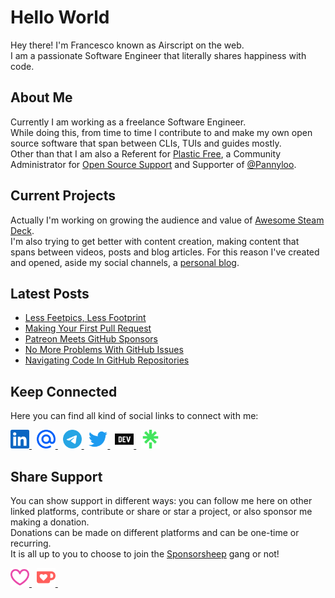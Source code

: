 # Hello World
Hey there! I'm Francesco known as Airscript on the web.  
I am a passionate Software Engineer that literally shares happiness with code.

## About Me
Currently I am working as a freelance Software Engineer.  
While doing this, from time to time I contribute to and make my own open source software that span between CLIs, TUIs and guides mostly.  
Other than that I am also a Referent for [Plastic Free](https://www.plasticfreeonlus.it/), a Community Administrator for [Open Source Support](https://t.me/ptkdev_support_italian) and Supporter of [@Pannyloo](https://instagram.com/pannyloo).

## Current Projects
Actually I'm working on growing the audience and value of [Awesome Steam Deck](https://github.com/airscripts/awesome-steam-deck).  
I'm also trying to get better with content creation, making content that spans between videos, posts and blog articles.
For this reason I've created and opened, aside my social channels, a [personal blog](https://blog.airscript.it).

## Latest Posts
- [Less Feetpics, Less Footprint](https://blog.airscript.it/posts/green-bytes/less-feetpics-less-footprint/)
- [Making Your First Pull Request](https://dev.to/airscript/making-your-first-pull-request-4ahc)
- [Patreon Meets GitHub Sponsors](https://dev.to/airscript/patreon-meets-github-sponsors-2mha)
- [No More Problems With GitHub Issues](https://dev.to/airscript/no-more-problems-with-github-issues-20ne)
- [Navigating Code In GitHub Repositories](https://dev.to/airscript/navigating-code-in-github-repositories-10km)

## Keep Connected
Here you can find all kind of social links to connect with me:  

<a href="https://www.linkedin.com/in/airscript" target="blank">
  <img src="https://raw.githubusercontent.com/airscripts/assets/main/images/linkedin.svg" alt="LinkedIn" width="30px"/>
</a>&nbsp;
<a href="mailto:francesco@airscript.it" target="blank">
  <img src="https://raw.githubusercontent.com/airscripts/assets/main/images/email.svg" alt="Email" width="30px"/>
</a>&nbsp;
<a href="https://t.me/airscript" target="blank">
  <img src="https://raw.githubusercontent.com/airscripts/assets/main/images/telegram.svg" alt="Telegram" width="30px"/>
</a>&nbsp;
<a href="https://x.com/airscript" target="blank">
  <img src="https://raw.githubusercontent.com/airscripts/assets/main/images/twitter.svg" alt="Twitter" width="30px" />
</a>&nbsp;
<a href="https://dev.to/airscript" target="blank">
  <img src="https://raw.githubusercontent.com/airscripts/assets/main/images/devdotto.svg" alt="Devdotto" width="30px" />
</a>&nbsp;
<a href="https://linktr.ee/airscript" target="blank">
  <img src="https://raw.githubusercontent.com/airscripts/assets/main/images/linktree.svg" alt="Linktree" width="30px" />
</a>

## Share Support
You can show support in different ways: you can follow me here on other linked platforms, contribute or share or star a project, or also sponsor me making a donation.  
Donations can be made on different platforms and can be one-time or recurring.  
It is all up to you to choose to join the [Sponsorsheep](https://github.com/airscripts/sponsorsheep) gang or not!

<a href="https://sponsor.airscript.it" target="blank">
  <img src="https://raw.githubusercontent.com/airscripts/assets/main/images/github-sponsors.svg" alt="GitHub Sponsors" width="30px" />
</a>&nbsp;
<a href="https://kofi.airscript.it" target="blank">
  <img src="https://raw.githubusercontent.com/airscripts/assets/main/images/kofi.svg" alt="Kofi" width="30px" />
</a>&nbsp;
